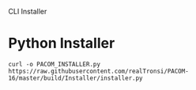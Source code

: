 CLI Installer

Python Installer
===

`curl -o PACOM_INSTALLER.py https://raw.githubusercontent.com/realTronsi/PACOM-16/master/build/Installer/installer.py`